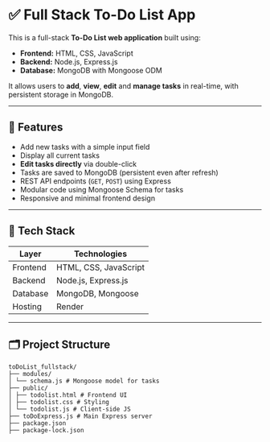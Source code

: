 # ✅ Full Stack To-Do List App

This is a full-stack **To-Do List web application** built using:

- **Frontend:** HTML, CSS, JavaScript
- **Backend:** Node.js, Express.js
- **Database:** MongoDB with Mongoose ODM

It allows users to **add**, **view**, **edit** and **manage tasks** in real-time, with persistent storage in MongoDB.

---

## 🚀 Features

- Add new tasks with a simple input field
- Display all current tasks
- **Edit tasks directly** via double-click
- Tasks are saved to MongoDB (persistent even after refresh)
- REST API endpoints (`GET`, `POST`) using Express
- Modular code using Mongoose Schema for tasks
- Responsive and minimal frontend design

---

## 🧰 Tech Stack

| Layer      | Technologies                           |
|------------|----------------------------------------|
| Frontend   | HTML, CSS, JavaScript                  |
| Backend    | Node.js, Express.js                    |
| Database   | MongoDB, Mongoose                      |
| Hosting    | Render                                 |

---

## 🗂️ Project Structure
```
toDoList_fullstack/
├── modules/
│ └── schema.js # Mongoose model for tasks
├── public/
│ ├── todolist.html # Frontend UI
│ ├── todolist.css # Styling
│ └── todolist.js # Client-side JS
├── toDoExpress.js # Main Express server
├── package.json
├── package-lock.json
```
